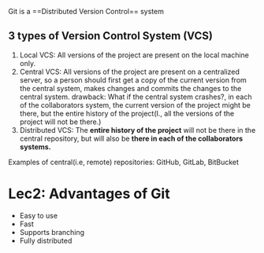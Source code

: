 
Git is a ==Distributed Version Control== system

3 types of Version Control System (VCS)
---
1. Local VCS: All versions of the project are present on the local machine only.
2. Central VCS: All versions of the project are present on a centralized server, so a person should first get a copy of the current version from the central system, makes changes and commits the changes to the central system. 
		drawback: What if the central system crashes?, in each of the collaborators system, the current version of the project might be there, but the entire history of the project(I., all the versions of the project will not be there.)
1. Distributed VCS: The **entire history of the project** will not be there in the central repository, but will also be **there in each of the collaborators systems.**

Examples of central(i.e, remote) repositories: GitHub, GitLab, BitBucket


# Lec2: Advantages of Git

- Easy to use
- Fast
- Supports branching
- Fully distributed


